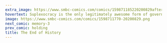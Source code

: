 ```yaml
---
extra_image: https://www.smbc-comics.com/comics/159871185220200829after.png
hovertext: Suplexocracy is the only legitimately awesome form of government.
image: https://www.smbc-comics.com/comics/1598711770-20200829.png
next_comic: memory-3
prev_comic: holding
title: The End of History
---
```


